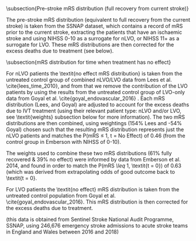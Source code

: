 \subsection{Pre-stroke mRS distribution (full recovery from current stroke)}

The pre-stroke mRS distribution (equivalent to full recovery from the current stroke) is taken from the SSNAP dataset, which contains a record of mRS prior to the current stroke, extracting the patients that have an ischaemic stroke and using NIHSS 0-10 as a surrogate for nLVO, or NIHSS 11+ as a surrogate for LVO. These mRS distributions are then corrected for the excess deaths due to treatment (see below).

\subsection{mRS distribution for time when treatment has no effect}

For nLVO patients the \textit{no effect mRS distribution} is taken from the untreated control group of combined nLVO/LVO data from Lees et al. \cite{lees_time_2010}, and from that we remove the contribution of the LVO patients by using the results from the untreated control group of LVO-only data from Goyal et al. \cite{goyal_endovascular_2016} . Each mRS distribution (Lees, and Goyal) are adjusted to account for the excess deaths due to IVT treatment (using their relevant patient type: nLVO and/or LVO, see \textit{weights} subsection below for more information). The two mRS distributions are then combined, using weightings (154\% Lees and -54\% Goyal) chosen such that the resulting mRS distribution represents just the nLVO patients and matches the P(mRS $\leq$ 1, t = No Effect) of 0.46 (from the control group in Emberson with NIHSS of 0-10).

The weights used to combine these two mRS distributions (61\% fully recovered & 39\% no effect) were informed by data from Emberson et al. 2014, and found in order to match the P(mRS *\leq* 1, \textit{t = 0}) of 0.63 (which was derived from extrapolating odds of good outcome back to \textit{t = 0}. 

For LVO patients the \textit{no effect} mRS distribution is taken from the untreated control population from Goyal et al. \cite{goyal_endovascular_2016}. This mRS distribution is then corrected for the excess deaths due to treatment.




(this data is obtained from Sentinel Stroke National Audit Programme, SSNAP, using 246,676 emergency stroke admissions to acute stroke teams in England and Wales between 2016 and 2018)